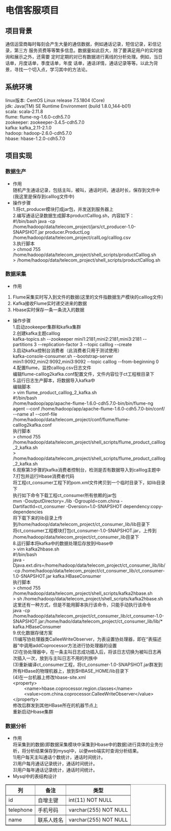 # 电信客服项目
## 项目背景
通信运营商每时每刻会产生大量的通信数据，例如通话记录，短信记录，彩信记录，第三方
服务资费等等繁多信息。数据量如此巨大，除了要满足用户的实时查询和展示之外，还需要
定时定期的对已有数据进行离线的分析处理。例如，当日话单，月度话单，季度话单，年度
话单，通话详情，通话记录等等。以此为背景，寻找一个切入点，学习其中的方法论。
 
## 系统环境
linux版本: CentOS Linux release 7.5.1804 (Core)   
jdk: Java(TM) SE Runtime Environment (build 1.8.0_144-b01)  
scala: scala-2.11.8  
flume: flume-ng-1.6.0-cdh5.7.0  
zookeeper: zookeeper-3.4.5-cdh5.7.0  
kafka: kafka_2.11-2.1.0  
hadoop: hadoop-2.6.0-cdh5.7.0  
hbase: hbase-1.2.0-cdh5.7.0  

## 项目实现
### 数据生产
* 作用<br>
随机产生通话记录，包括主叫，被叫，通话时间，通话时长，保存到文件中(我这里是保存到calllog文件中)  
* 操作步骤  
1.将ct_producer模块打成jar包，并发送到服务器上  
2.编写通话记录数据生成脚本productCalllog.sh，内容如下：<br>
\#!/bin/bash
java -cp /home/hadoop/data/telecom_project/jars/ct_producer-1.0-SNAPSHOT.jar producer.ProductLog /home/hadoop/data/telecom_project/callLog/calllog.csv  
3.执行脚本  
\> chmod 755 /home/hadoop/data/telecom_project/shell_scripts/productCalllog.sh  
\> /home/hadoop/data/telecom_project/shell_scripts/productCalllog.sh
### 数据采集
* 作用<br>
1. Flume采集实时写入到文件的数据(这里的文件指数据生产模块的calllog文件)
2. Kafka接收Flume实时递交进来的数据<br>
3. Hbase实时保存一条一条流入的数据<br>
* 操作步骤<br>
1.启动zookeeper集群和kafka集群<br>
2.创建kafka主题calllog<br>
kafka-topics.sh --zookeeper mini1:2181,mini2:2181,mini3:2181 --partitions 3 --replication-factor 3 --topic calllog --create<br>
3.启动kafka控制台消费者（此消费者只用于测试使用）<br>
kafka-console-consumer.sh --bootstrap-server mini1:9092,mini2:9092,mini3:9092 --topic calllog --from-beginning 0<br>
4.配置flume，监控calllog.csv日志文件<br>
编辑flume-calllog2kafka.conf配置文件，文件内容位于ct工程根目录下<br>
5.运行日志生产脚本，将数据导入kafka中<br>
编辑脚本<br>
\> vim flume_product_calllog_2_kafka.sh  
\#!/bin/bash  
/home/hadoop/app/apache-flume-1.6.0-cdh5.7.0-bin/bin/flume-ng agent --conf /home/hadoop/app/apache-flume-1.6.0-cdh5.7.0-bin/conf/ --name a1 --conf-file /home/hadoop/data/telecom_project/conf/flume/flume-calllog2kafka.conf  
执行脚本<br>
\> chmod 755 /home/hadoop/data/telecom_project/shell_scripts/flume_product_calllog_2_kafka.sh  
\> /home/hadoop/data/telecom_project/shell_scripts/flume_product_calllog_2_kafka.sh  
6.观察第3步骤的kafka消费者控制台，检测是否有数据导入到calllog主题中  
7.打包并运行Hbase消费者代码  
将工程ct_consumer工程下的pom.xml文件拷贝到一个临时目录下，如lib目录下  
执行如下命令下载工程ct_consumer所有依赖的jar包  
mvn -DoutputDirectory=./lib -DgroupId=com.china -DartifactId=ct_consumer -Dversion=1.0-SNAPSHOT dependency:copy-dependencies  
将下载下来的lib目录上传到/home/hadoop/data/telecom_project/ct_consumer_lib/lib目录下  
将ct_consumer工程模块打包ct_consumer-1.0-SNAPSHOT.jar，上传到
/home/hadoop/data/telecom_project/ct_consumer_lib目录下  
8.运行脚本将kafka中的数据处理后存放到Hbase中  
\> vim kafka2hbase.sh  
\#!/bin/bash  
java -Djava.ext.dirs=/home/hadoop/data/telecom_project/ct_consumer_lib/lib/ -cp /home/hadoop/data/telecom_project/ct_consumer_lib/ct_consumer-1.0-SNAPSHOT.jar kafka.HBaseConsumer  
执行脚本<br>
\> chmod 755 /home/hadoop/data/telecom_project/shell_scripts/kafka2hbase.sh  
\> sh /home/hadoop/data/telecom_project/shell_scripts/kafka2hbase.sh  
这里还有一种方式，但是不能用脚本执行该命令，只能手动执行该命令  
java -cp /home/hadoop/data/telecom_project/ct_consumer_lib/ct_consumer-1.0-SNAPSHOT.jar:/home/hado/data/telecom_project/ct_consumer_lib/lib/* kafka.HBaseConsumer  
9.优化数据存储方案  
(1)编写协处理器类CalleeWriteObserver，为表设置协处理器，即在“表描述器”中调用addCoprocessor方法进行协处理器的设置  
(2)在协处理器中，在一条主叫日志成功插入后，将该日志切换为被叫日志再次插入一次，放到与主叫日志不用的列族中  
(3)重新编译ct_consumer工程，将ct_consumer-1.0-SNAPSHOT.jar群发到所有HBase的物理机器上，放到$HBASE_HOME/lib目录下  
(4)在一台机器上修改hbase-site.xml  
\<property>  
&ensp;&ensp;&ensp;&ensp;&ensp;\<name>hbase.coprocessor.region.classes\</name>  
&ensp;&ensp;&ensp;&ensp;&ensp;\<value>com.china.coprocessor.CalleeWriteObserver\</value>  
\</property>  
修改后群发到其他HBase所在的机器节点上<br>
重新启动Hbase集群
### 数据分析
* 作用<br>
将采集到的数据(即数据采集模块中采集到Hbase中的数据)进行具体的业务分析，将分析结果保存到mysql中，以便web端实时查询分析结果。<br>
1)用户每天主叫通话个数统计，通话时间统计。<br>
2)用户每月通话记录统计，通话时间统计。<br>
3)用户每年通话记录统计，通话时间统计。<br>
* Mysql中的表结构设计<br>
<table border="1" width="300px">
<tr><th>列</th><th>备注</th><th>类型</th></tr>
<tr><td>id</td><td>自增主键</td><td>int(11) NOT NULL</td></tr>
<tr><td>telephone</td><td>手机号码</td><td>varchar(255) NOT NULL</td></tr>
<tr><td>name</td><td>联系人姓名</td><td>varchar(255) NOT NULL</td></tr>
</table>
